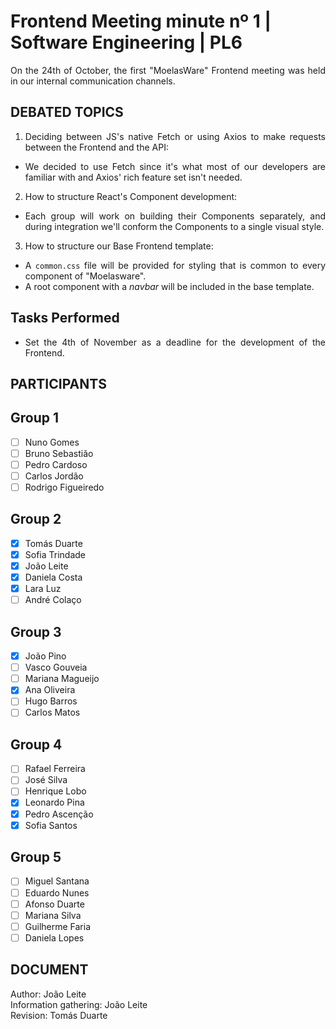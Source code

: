 # Frontend Meeting minute nº 1 | Software Engineering | PL6 

<div align="justify">

On the 24th of October, the first "MoelasWare" Frontend meeting was held in our
internal communication channels.


## DEBATED TOPICS

1. Deciding between JS's native Fetch or using Axios to make requests between the Frontend and the API:
- We decided to use Fetch since it's what most of our developers are familiar with and Axios' rich feature set isn't needed.
 
2. How to structure React's Component development:
- Each group will work on building their Components separately, and during integration we'll conform the Components to a single visual style.

3. How to structure our Base Frontend template:
- A `common.css` file will be provided for styling that is common to every component of "Moelasware".
- A root component with a _navbar_ will be included in the base template.

## Tasks Performed
- Set the 4th of November as a deadline for the development of the Frontend.

## PARTICIPANTS

## Group 1
  - [ ] Nuno Gomes
  - [ ] Bruno Sebastião
  - [ ] Pedro Cardoso
  - [ ] Carlos Jordão
  - [ ] Rodrigo Figueiredo

## Group 2
  - [x] Tomás Duarte
  - [x] Sofia Trindade
  - [x] João Leite
  - [x] Daniela Costa
  - [x] Lara Luz
  - [ ] André Colaço

## Group 3
  - [x] João Pino
  - [ ] Vasco Gouveia
  - [ ] Mariana Magueijo
  - [x] Ana Oliveira
  - [ ] Hugo Barros
  - [ ] Carlos Matos

## Group 4
  - [ ] Rafael Ferreira
  - [ ] José Silva 
  - [ ] Henrique Lobo
  - [x] Leonardo Pina
  - [x] Pedro Ascenção
  - [x] Sofia Santos

## Group 5
  - [ ] Miguel Santana
  - [ ] Eduardo Nunes
  - [ ] Afonso Duarte
  - [ ] Mariana Silva
  - [ ] Guilherme Faria
  - [ ] Daniela Lopes
 
## DOCUMENT

Author: João Leite  
Information gathering: João Leite  
Revision: Tomás Duarte
